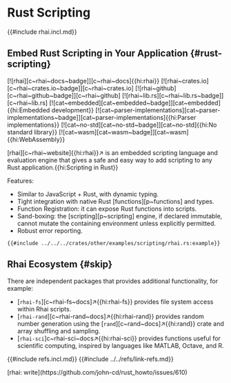 # Rust Scripting

{{#include rhai.incl.md}}

## Embed Rust Scripting in Your Application {#rust-scripting}

[![rhai][c~rhai~docs~badge]][c~rhai~docs]{{hi:rhai}}
[![rhai~crates.io][c~rhai~crates.io~badge]][c~rhai~crates.io]
[![rhai~github][c~rhai~github~badge]][c~rhai~github]
[![rhai~lib.rs][c~rhai~lib.rs~badge]][c~rhai~lib.rs]
[![cat~embedded][cat~embedded~badge]][cat~embedded]{{hi:Embedded development}}
[![cat~parser-implementations][cat~parser-implementations~badge]][cat~parser-implementations]{{hi:Parser implementations}}
[![cat~no-std][cat~no-std~badge]][cat~no-std]{{hi:No standard library}}
[![cat~wasm][cat~wasm~badge]][cat~wasm]{{hi:WebAssembly}}

[rhai][c~rhai~website]{{hi:rhai}}↗ is an embedded scripting language and evaluation engine that gives a safe and easy way to add scripting to any Rust application.{{hi:Scripting in Rust}}

Features:

- Similar to JavaScript + Rust, with dynamic typing.
- Tight integration with native Rust [functions][p~functions] and types.
- Function Registration: it can expose Rust functions into scripts.
- Sand-boxing: the [scripting][p~scripting] engine, if declared immutable, cannot mutate the containing environment unless explicitly permitted.
- Robust error reporting.

```rust,editable
{{#include ../../../crates/other/examples/scripting/rhai.rs:example}}
```

## Rhai Ecosystem {#skip}

There are independent packages that provides additional functionality, for example:

- [`rhai-fs`][c~rhai-fs~docs]↗{{hi:rhai-fs}} provides file system access within Rhai scripts.
- [`rhai-rand`][c~rhai-rand~docs]↗{{hi:rhai-rand}} provides random number generation using the [`rand`][c~rand~docs]↗{{hi:rand}} crate and array shuffling and sampling.
- [`rhai-sci`]c~rhai-sci~docs↗{{hi:rhai-sci}} provides functions useful for scientific computing, inspired by languages like MATLAB, Octave, and R.

{{#include refs.incl.md}}
{{#include ../../refs/link-refs.md}}

<div class="hidden">
[rhai: write](https://github.com/john-cd/rust_howto/issues/610)
</div>
